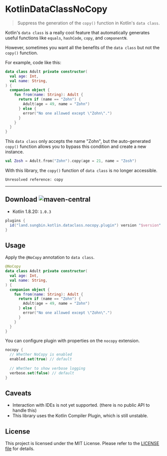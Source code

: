 # KotlinDataClassNoCopy

> Suppress the generation of the `copy()` function in Kotlin's `data class`.

Kotlin's `data class` is a really cool feature that automatically generates useful functions like `equals`, `hashCode`, `copy`, and `componentN`.

However, sometimes you want all the benefits of the `data class` but not the `copy()` function.

For example, code like this:

```kotlin
data class Adult private constructor(
  val age: Int,
  val name: String,
) {
  companion object {
    fun from(name: String): Adult {
      return if (name == "Zohn") { 
        Adult(age = 49, name = "Zohn")
      } else { 
        error("No one allowed except \"Zohn\".")
      }
    }
  }
}
```

This `data class` only accepts the name "Zohn", but the auto-generated `copy()` function allows you to bypass this condition and create a new instance.

```kotlin
val Zosh = Adult.from("Zohn").copy(age = 21, name = "Zosh")
```

With this library, the `copy()` function of `data class` is no longer accessible.

```
Unresolved reference: copy
```

---

## Download ![maven-central](https://img.shields.io/maven-central/v/land.sungbin.kotlin.dataclass.nocopy/kotlin-dataclass-nocopy-gradle)

- Kotlin 1.8.20: `1.0.3`

```gradle
plugins {
  id("land.sungbin.kotlin.dataclass.nocopy.plugin") version "$version"
}
```

## Usage

Apply the `@NoCopy` annotation to `data class`.

```kotlin
@NoCopy
data class Adult private constructor(
  val age: Int,
  val name: String,
) {
  companion object {
    fun from(name: String): Adult {
      return if (name == "Zohn") { 
        Adult(age = 49, name = "Zohn")
      } else { 
        error("No one allowed except \"Zohn\".")
      }
    }
  }
}
```

You can configure plugin with properties on the `nocopy` extension.

```kotlin
nocopy {
  // Whether NoCopy is enabled
  enabled.set(true) // default
  
  // Whether to show verbose logging
  verbose.set(false) // default
}
```

## Caveats

- Interaction with IDEs is not yet supported. (there is no public API to handle this)
- This library uses the Kotlin Compiler Plugin, which is still unstable.

## License

This project is licensed under the MIT License. Please refer to the [LICENSE file](LICENSE) for details.
